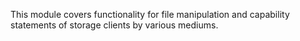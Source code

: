 This module covers functionality for file manipulation and capability statements of storage clients by various mediums.